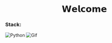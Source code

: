 <h1 align="center">𝗪𝗲𝗹𝗰𝗼𝗺𝗲</h1>
<h3 align="left">Stack:</h3>

![Python](https://img.shields.io/badge/python-3670A0?style=for-the-badge&logo=python&logoColor=ffdd54)
![Gif](dante.gif)
